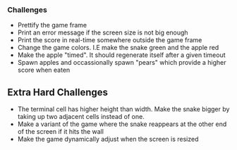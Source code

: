 ### Challenges

- Prettify the game frame
- Print an error message if the screen size is not big enough
- Print the score in real-time somewhere outside the game frame
- Change the game colors. I.E make the snake green and the apple red
- Make the apple "timed". It should regenerate itself after a given timeout
- Spawn apples and occassionally spawn "pears" which provide a higher score when eaten

## Extra Hard Challenges

- The terminal cell has higher height than width. Make the snake bigger by taking up two adjacent cells instead of one.
- Make a variant of the game where the snake reappears at the other end of the screen if it hits the wall
- Make the game dynamically adjust when the screen is resized
